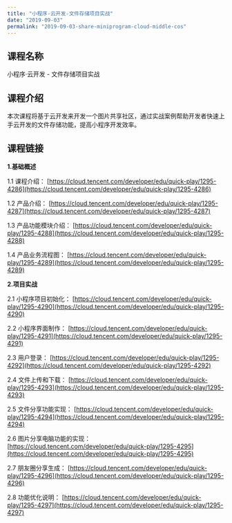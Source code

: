 ```yaml
---
title: "小程序-云开发-文件存储项目实战"
date: "2019-09-03"
permalink: "2019-09-03-share-miniprogram-cloud-middle-cos"
---
```


## 课程名称

小程序·云开发 - 文件存储项目实战

## 课程介绍

本次课程将基于云开发来开发一个图片共享社区，通过实战案例帮助开发者快速上手云开发的文件存储功能，提高小程序开发效率。

## 课程链接

**1.基础概述**

1.1 课程介绍：
[https://cloud.tencent.com/developer/edu/quick-play/1295-4286](https://cloud.tencent.com/developer/edu/quick-play/1295-4286)

1.2 产品介绍：
[https://cloud.tencent.com/developer/edu/quick-play/1295-4287](https://cloud.tencent.com/developer/edu/quick-play/1295-4287)

1.3 产品功能模块介绍：
[https://cloud.tencent.com/developer/edu/quick-play/1295-4288](https://cloud.tencent.com/developer/edu/quick-play/1295-4288)

1.4 产品业务流程图：
[https://cloud.tencent.com/developer/edu/quick-play/1295-4289](https://cloud.tencent.com/developer/edu/quick-play/1295-4289)

**2.项目实战**

2.1 小程序项目初始化：
[https://cloud.tencent.com/developer/edu/quick-play/1295-4290](https://cloud.tencent.com/developer/edu/quick-play/1295-4290)

2.2 小程序界面制作：
[https://cloud.tencent.com/developer/edu/quick-play/1295-4291](https://cloud.tencent.com/developer/edu/quick-play/1295-4291)

2.3 用户登录：
[https://cloud.tencent.com/developer/edu/quick-play/1295-4292](https://cloud.tencent.com/developer/edu/quick-play/1295-4292)

2.4 文件上传和下载：
[https://cloud.tencent.com/developer/edu/quick-play/1295-4293](https://cloud.tencent.com/developer/edu/quick-play/1295-4293)

2.5 文件分享功能实现：
[https://cloud.tencent.com/developer/edu/quick-play/1295-4294](https://cloud.tencent.com/developer/edu/quick-play/1295-4294)

2.6 图片分享电脑功能的实现：
[https://cloud.tencent.com/developer/edu/quick-play/1295-4295](https://cloud.tencent.com/developer/edu/quick-play/1295-4295)

2.7 朋友圈分享生成：
[https://cloud.tencent.com/developer/edu/quick-play/1295-4296](https://cloud.tencent.com/developer/edu/quick-play/1295-4296)

2.8 功能优化说明：
[https://cloud.tencent.com/developer/edu/quick-play/1295-4297](https://cloud.tencent.com/developer/edu/quick-play/1295-4297)

